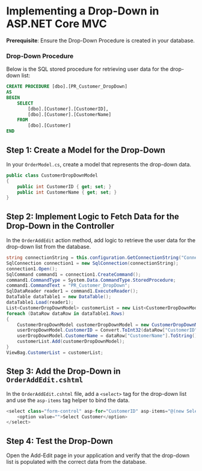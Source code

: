 # Implementing a Drop-Down in ASP.NET Core MVC

**Prerequisite**: Ensure the Drop-Down Procedure is created in your database.

### Drop-Down Procedure

Below is the SQL stored procedure for retrieving user data for the drop-down list:

```sql
CREATE PROCEDURE [dbo].[PR_Customer_DropDown]
AS
BEGIN
    SELECT
		[dbo].[Customer].[CustomerID],
        [dbo].[Customer].[CustomerName]
    FROM
        [dbo].[Customer]
END
```

## Step 1: Create a Model for the Drop-Down

In your `OrderModel.cs`, create a model that represents the drop-down data.

```csharp
public class CustomerDropDownModel
{
    public int CustomerID { get; set; }
    public int CustomerName { get; set; }
}
```

## Step 2: Implement Logic to Fetch Data for the Drop-Down in the Controller

In the `OrderAddEdit` action method, add logic to retrieve the user data for the drop-down list from the database.

```csharp
string connectionString = this.configuration.GetConnectionString("ConnectionString");
SqlConnection connection1 = new SqlConnection(connectionString);
connection1.Open();
SqlCommand command1 = connection1.CreateCommand();
command1.CommandType = System.Data.CommandType.StoredProcedure;
command1.CommandText = "PR_Customer_DropDown";
SqlDataReader reader1 = command1.ExecuteReader();
DataTable dataTable1 = new DataTable();
dataTable1.Load(reader1);
List<CustomerDropDownModel> customerList = new List<CustomerDropDownModel>();
foreach (DataRow dataRow in dataTable1.Rows)
{
    CustomerDropDownModel customerDropDownModel = new CustomerDropDownModel();
    userDropDownModel.CustomerID = Convert.ToInt32(dataRow["CustomerID"]);
    userDropDownModel.CustomerName = dataRow["CustomerName"].ToString();
    customerList.Add(customerDropDownModel);
}
ViewBag.CustomerList = customerList;
```

## Step 3: Add the Drop-Down in `OrderAddEdit.cshtml`

In the `OrderAddEdit.cshtml` file, add a `<select>` tag for the drop-down list and use the `asp-items` tag helper to bind the data.

```csharp
<select class="form-control" asp-for="CustomerID" asp-items="@(new SelectList(ViewBag.CustomerList, "CustomerID", "CustomerName"))">
    <option value="">Select Customer</option>
</select>
```

## Step 4: Test the Drop-Down

Open the Add-Edit page in your application and verify that the drop-down list is populated with the correct data from the database.
